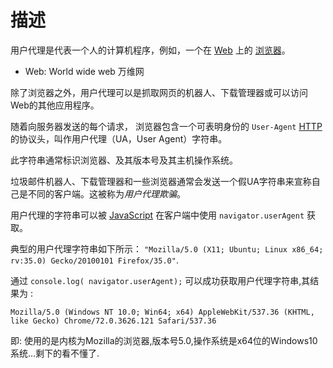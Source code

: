 # 描述

用户代理是代表一个人的计算机程序，例如，一个在 [Web](https://developer.mozilla.org/en-US/docs/Glossary/World_Wide_Web) 上的 [浏览器](https://developer.mozilla.org/en-US/docs/Glossary/Browser)。

- Web: World wide web 万维网

除了浏览器之外，用户代理可以是抓取网页的机器人、下载管理器或可以访问Web的其他应用程序。

随着向服务器发送的每个请求， 浏览器包含一个可表明身份的 `User-Agent` [HTTP](https://developer.mozilla.org/en-US/docs/Glossary/HTTP) 的协议头，叫作用户代理（UA，User Agent）字符串。

此字符串通常标识浏览器、及其版本号及其主机操作系统。

垃圾邮件机器人、下载管理器和一些浏览器通常会发送一个假UA字符串来宣称自己是不同的客户端。这被称为*用户代理欺骗*。

用户代理的字符串可以被 [JavaScript](https://developer.mozilla.org/en-US/docs/Glossary/JavaScript) 在客户端中使用 `navigator.userAgent` 获取。

典型的用户代理字符串如下所示： `"Mozilla/5.0 (X11; Ubuntu; Linux x86_64; rv:35.0) Gecko/20100101 Firefox/35.0"`. 

通过 `console.log( navigator.userAgent);` 可以成功获取用户代理字符串,其结果为 : 

`Mozilla/5.0 (Windows NT 10.0; Win64; x64) AppleWebKit/537.36 (KHTML, like Gecko) Chrome/72.0.3626.121 Safari/537.36`

即: 使用的是内核为Mozilla的浏览器,版本号5.0,操作系统是x64位的Windows10系统...剩下的看不懂了.

